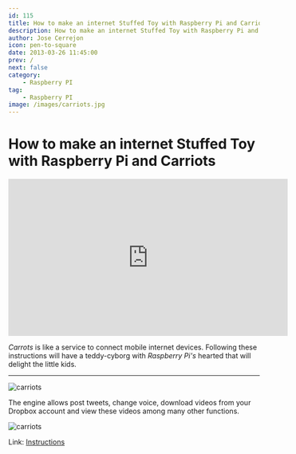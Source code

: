```yaml
---
id: 115
title: How to make an internet Stuffed Toy with Raspberry Pi and Carriots
description: How to make an internet Stuffed Toy with Raspberry Pi and Carriots
author: Jose Cerrejon
icon: pen-to-square
date: 2013-03-26 11:45:00
prev: /
next: false
category:
    - Raspberry PI
tag:
    - Raspberry PI
image: /images/carriots.jpg
---
```


# How to make an internet Stuffed Toy with Raspberry Pi and Carriots

<iframe width="560" height="315" src="https://www.youtube.com/embed/QBq8DtiPs8Y?rel=0" frameborder="0" allowfullscreen></iframe>

_Carrots_ is like a service to connect mobile internet devices. Following these instructions will have a teddy-cyborg with _Raspberry Pi's_ hearted that will delight the little kids.

---

![carriots](/images/carriots.jpg)

The engine allows post tweets, change voice, download videos from your Dropbox account and view these videos among many other functions.

![carriots](/images/carrios_toy.jpg)

Link: [Instructions](https://www.carriots.com/community/domokun_iot_example_internet_stuffed_toy)
